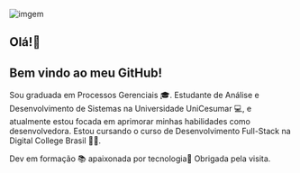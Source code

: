![imgem](https://github.com/adrieleaquino/adrieleaquino/assets/110426119/caf91e95-2b50-424c-b0b7-e449ef44c3fc)

  
  ## Olá!👋
  ## Bem vindo ao meu GitHub!
  

  Sou graduada em Processos Gerenciais 🎓.
  Estudante de Análise e Desenvolvimento de Sistemas na Universidade UniCesumar 💻, e atualmente estou focada 
  em aprimorar minhas habilidades como desenvolvedora.
  Estou cursando o curso de Desenvolvimento Full-Stack na Digital College Brasil 👩‍💻.
 
  Dev em formação 📚 apaixonada por tecnologia💜
  Obrigada pela visita.
  
